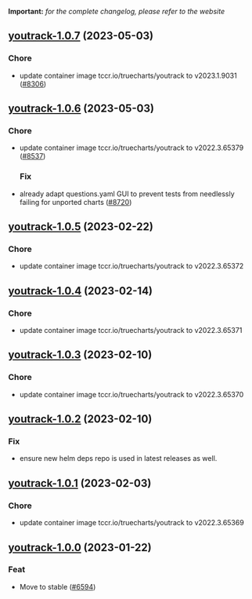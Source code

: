**Important:**
*for the complete changelog, please refer to the website*




## [youtrack-1.0.7](https://github.com/truecharts/charts/compare/youtrack-1.0.6...youtrack-1.0.7) (2023-05-03)

### Chore

- update container image tccr.io/truecharts/youtrack to v2023.1.9031 ([#8306](https://github.com/truecharts/charts/issues/8306))
  
  


## [youtrack-1.0.6](https://github.com/truecharts/charts/compare/youtrack-1.0.5...youtrack-1.0.6) (2023-05-03)

### Chore

- update container image tccr.io/truecharts/youtrack to v2022.3.65379 ([#8537](https://github.com/truecharts/charts/issues/8537))
  
  ### Fix

- already adapt questions.yaml GUI to prevent tests from needlessly failing for unported charts ([#8720](https://github.com/truecharts/charts/issues/8720))
  
  


## [youtrack-1.0.5](https://github.com/truecharts/charts/compare/youtrack-1.0.4...youtrack-1.0.5) (2023-02-22)

### Chore

- update container image tccr.io/truecharts/youtrack to v2022.3.65372
  
  


## [youtrack-1.0.4](https://github.com/truecharts/charts/compare/youtrack-1.0.3...youtrack-1.0.4) (2023-02-14)

### Chore

- update container image tccr.io/truecharts/youtrack to v2022.3.65371
  
  


## [youtrack-1.0.3](https://github.com/truecharts/charts/compare/youtrack-1.0.2...youtrack-1.0.3) (2023-02-10)

### Chore

- update container image tccr.io/truecharts/youtrack to v2022.3.65370
  
  


## [youtrack-1.0.2](https://github.com/truecharts/charts/compare/youtrack-1.0.1...youtrack-1.0.2) (2023-02-10)

### Fix

- ensure new helm deps repo is used in latest releases as well.
  
  


## [youtrack-1.0.1](https://github.com/truecharts/charts/compare/youtrack-1.0.0...youtrack-1.0.1) (2023-02-03)

### Chore

- update container image tccr.io/truecharts/youtrack to v2022.3.65369
  
  


## [youtrack-1.0.0](https://github.com/truecharts/charts/compare/youtrack-0.0.3...youtrack-1.0.0) (2023-01-22)

### Feat

- Move to stable ([#6594](https://github.com/truecharts/charts/issues/6594))
  
  